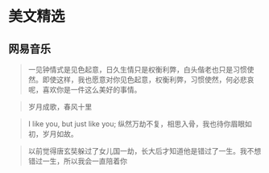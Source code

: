 # 美文精选
## 网易音乐
> 一见钟情式是见色起意，日久生情只是权衡利弊，白头偕老也只是习惯使然。即使这样，我也愿意对你见色起意，权衡利弊，习惯使然，何必悲哀呢，喜欢你是一件这么美好的事情。

> 岁月成歌，春风十里

> I like you, but just like you; 纵然万劫不复，相思入骨，我也待你眉眼如初，岁月如故。

> 以前觉得唐玄奘躲过了女儿国一劫，长大后才知道他是错过了一生。我不想错过一生，所以我会一直陪着你